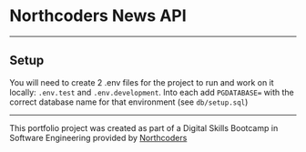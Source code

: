 # Northcoders News API

---
## Setup

You will need to create 2 .env files for the project to run and work on it locally: `.env.test` and `.env.development`. Into each add `PGDATABASE=` with the correct database name for that environment (see `db/setup.sql`)

--- 

This portfolio project was created as part of a Digital Skills Bootcamp in Software Engineering provided by [Northcoders](https://northcoders.com/)
